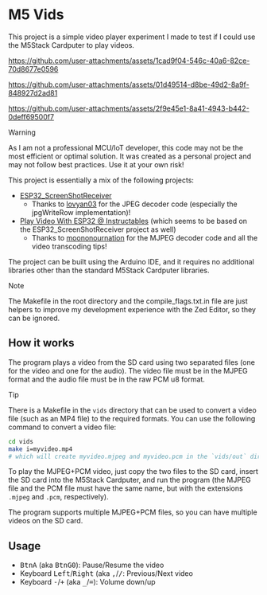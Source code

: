 # M5 Vids

This project is a simple video player experiment I made to test if I could use the M5Stack Cardputer to play videos.

https://github.com/user-attachments/assets/1cad9f04-546c-40a6-82ce-70d8677e0596

https://github.com/user-attachments/assets/01d49514-d8be-49d2-8a9f-848927d2ad81

https://github.com/user-attachments/assets/2f9e45e1-8a41-4943-b442-0deff69500f7


> [!WARNING]
> As I am not a professional MCU/IoT developer, this code may not be the most efficient or optimal solution. It was created as a personal project and may not follow best practices. Use it at your own risk!

This project is essentially a mix of the following projects:

- [ESP32_ScreenShotReceiver](https://github.com/lovyan03/ESP32_ScreenShotReceiver)
  - Thanks to [lovyan03](https://github.com/lovyan03) for the JPEG decoder code (especially the jpgWriteRow implementation)!
- [Play Video With ESP32
@ Instructables](https://www.instructables.com/Play-Video-With-ESP32/) (which seems to be based on the ESP32_ScreenShotReceiver project as well)
  - Thanks to [moononournation](https://github.com/moononournation) for the MJPEG decoder code and all the video transcoding tips!

The project can be built using the Arduino IDE, and it requires no additional libraries other than the standard M5Stack Cardputer libraries.

> [!NOTE]
> The Makefile in the root directory and the compile_flags.txt.in file are just helpers to improve my development experience with the Zed Editor, so they can be ignored.

## How it works

The program plays a video from the SD card using two separated files (one for the video and one for the audio).
The video file must be in the MJPEG format and the audio file must be in the raw PCM u8 format.

> [!TIP]
> There is a Makefile in the `vids` directory that can be used to convert a video file (such as an MP4 file) to the required formats.
> You can use the following command to convert a video file:
> ```bash
> cd vids
> make i=myvideo.mp4
> # which will create myvideo.mjpeg and myvideo.pcm in the `vids/out` directory
> ```

To play the MJPEG+PCM video, just copy the two files to the SD card, insert the SD card into the M5Stack Cardputer, and run the program (the MJPEG file and the PCM file must have the same name, but with the extensions `.mjpeg` and `.pcm`, respectively).

The program supports multiple MJPEG+PCM files, so you can have multiple videos on the SD card.

## Usage

- <kbd>BtnA</kbd> (aka <kbd>BtnG0</kbd>): Pause/Resume the video
- Keyboard <kbd>Left</kbd>/<kbd>Right</kbd> (aka <kbd>,</kbd>/<kbd>/</kbd>: Previous/Next video
- Keyboard <kbd>-</kbd>/<kbd>+</kbd> (aka <kbd>_</kbd>/<kbd>=</kbd>): Volume down/up
